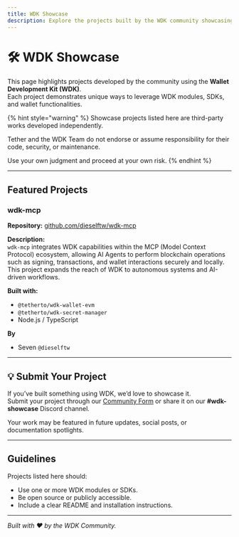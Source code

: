```yaml
---
title: WDK Showcase
description: Explore the projects built by the WDK community showcasing real-world use cases, integrations, and creative implementations using the Wallet Development Kit.
---
```


# 🛠️ WDK Showcase

This page highlights projects developed by the community using the **Wallet Development Kit (WDK)**.  
Each project demonstrates unique ways to leverage WDK modules, SDKs, and wallet functionalities.

{% hint style="warning" %}
Showcase projects listed here are third-party works developed independently.

Tether and the WDK Team do not endorse or assume responsibility for their code, security, or maintenance. 

Use your own judgment and proceed at your own risk.
{% endhint %}

---

## Featured Projects

### **wdk-mcp**
**Repository:** [github.com/dieselftw/wdk-mcp](https://github.com/dieselftw/wdk-mcp)

**Description:**  
`wdk-mcp` integrates WDK capabilities within the MCP (Model Context Protocol) ecosystem, allowing AI Agents to perform blockchain operations such as signing, transactions, and wallet interactions securely and locally.  
This project expands the reach of WDK to autonomous systems and AI-driven workflows.

**Built with:**  
- `@tetherto/wdk-wallet-evm`  
- `@tetherto/wdk-secret-manager`  
- Node.js / TypeScript  

**By**
- Seven `@dieselftw`
---

## 💡 Submit Your Project

If you’ve built something using WDK, we’d love to showcase it.  
Submit your project through our [Community Form](https://forms.gle/wmNwc5epxaa85u8a9) or share it on our **#wdk-showcase** Discord channel.

Your work may be featured in future updates, social posts, or documentation spotlights.

---

## Guidelines

Projects listed here should:
- Use one or more WDK modules or SDKs.  
- Be open source or publicly accessible.  
- Include a clear README and installation instructions.  

---

*Built with ❤️ by the WDK Community.*
